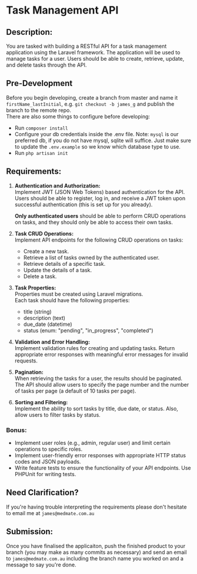 # Task Management API

## Description:
You are tasked with building a RESTful API for a task management application using the Laravel framework. The application will be used to manage tasks for a user. Users should be able to create, retrieve, update, and delete tasks through the API.

## Pre-Development
Before you begin developing, create a branch from master and name it `firstName_lastInitial`, e.g. `git checkout -b james_g` and publish the branch to the remote repo.  
There are also some things to configure before developing:
- Run `composer install`
- Configure your db credentials inside the .env file. Note: `mysql` is our preferred db, if you do not have mysql, sqlite will suffice. Just make sure to update the `.env.example` so we know which database type to use.
- Run `php artisan init`

## Requirements:
1. **Authentication and Authorization:**  
    Implement JWT (JSON Web Tokens) based authentication for the API. Users should be able to register, log in, and receive a JWT token upon successful authentication (this is set up for you already). 
    
    **Only authenticated users** should be able to perform CRUD operations on tasks, and they should only be able to access their own tasks.

2. **Task CRUD Operations:**  
Implement API endpoints for the following CRUD operations on tasks:
    - Create a new task.
    - Retrieve a list of tasks owned by the authenticated user.
    - Retrieve details of a specific task.
    - Update the details of a task.
    - Delete a task.

3. **Task Properties:**  
Properties must be created using Laravel migrations.  
Each task should have the following properties:
    - title (string)
    - description (text)
    - due_date (datetime)
    - status (enum: "pending", "in_progress", "completed")

4. **Validation and Error Handling:**  
Implement validation rules for creating and updating tasks. Return appropriate error responses with meaningful error messages for invalid requests.

5. **Pagination:**  
When retrieving the tasks for a user, the results should be paginated. The API should allow users to specify the page number and the number of tasks per page (a default of 10 tasks per page).

6. **Sorting and Filtering:**  
Implement the ability to sort tasks by title, due date, or status. Also, allow users to filter tasks by status.

### Bonus:
- Implement user roles (e.g., admin, regular user) and limit certain operations to specific roles.
- Implement user-friendly error responses with appropriate HTTP status codes and JSON payloads.
- Write feature tests to ensure the functionality of your API endpoints. Use PHPUnit for writing tests.

## Need Clarification?
If you're having trouble interpreting the requirements please don't hesitate to email me at `james@medmate.com.au`

## Submission:
Once you have finalised the applicaiton, push the finished product to your branch (you may make as many commits as necessary) and send an email to `james@medmate.com.au` including the branch name you worked on and a message to say you're done.